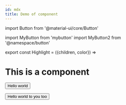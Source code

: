 ```yaml
---
id: mdx
title: Demo of component
---
```



import Button from '@material-ui/core/Button'

import MyButton from 'mybutton'
import MyButton2 from '@namespace/button'


export const Highlight = ({children, color}) => <h1>This is a component</h1>


<Highlight />

<Button  color="primary">Hello world</Button>

<button>Hello world to you too</button>


<MyButton />
<MyButton2 />


